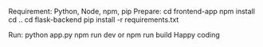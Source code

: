 Requirement: Python, Node, npm, pip
Prepare:
cd frontend-app
npm install
cd ..
cd flask-backend
pip install -r requirements.txt

Run:
python app.py
npm run dev or npm run build
Happy coding
